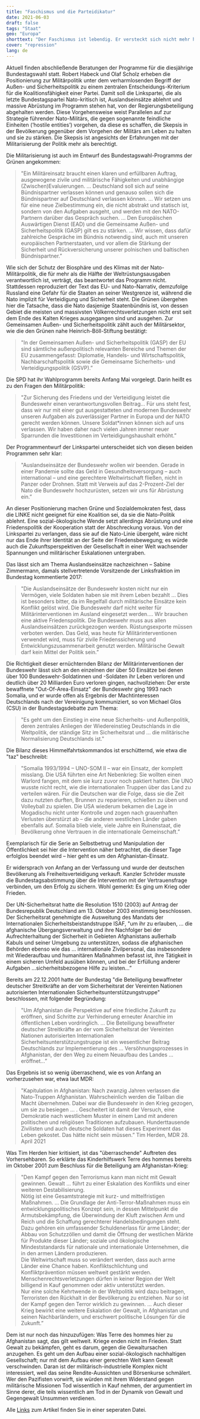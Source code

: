 ```yaml
---
title: "Faschismus und die Parteidikatur"
date: 2021-06-03
draft: false
tags: "Staat"
geo: "Europa"
shorttext: "Der Faschismus ist lebendig. Er versteckt sich nicht mehr hinter Fratzen, sondern wird von den transatlantischen Bütteln herausgeschrieen."
cover: "repression"
lang: de
---
```


Aktuell finden abschließende Beratungen der Programme für die diesjährige Bundestagswahl statt. Robert Habeck und Olaf Scholz erheben die Positionierung zur Militärpolitik unter dem verharmlosenden Begriff der Außen- und Sicherheitspolitik zu einem zentralen Entscheidungs-Kriterium für die Koalitionsfähigkeit einer Partei. Damit soll die Linkspartei, die als letzte Bundestagspartei Nato-kritisch ist, Auslandseinsätze ablehnt und massive Abrüstung im Programm stehen hat, von der Regierungsbeteiligung abgehalten werden. Diese Vorgehensweise weist Parallelen auf zur Strategie führender Nato-Militärs, die gegen sogenannte feindliche Einheiten (‘hostile entities’) vorgehen, da diese es schaffen, die Skepsis in der Bevölkerung gegenüber dem Vorgehen der Militärs am Leben zu halten und sie zu stärken. Die Skepsis ist angesichts der Erfahrungen mit der Militarisierung der Politik mehr als berechtigt.

Die Militarisierung ist auch im Entwurf des Bundestagswahl-Programms der Grünen angekommen:

> "Ein Militäreinsatz braucht einen klaren und erfüllbaren Auftrag, ausgewogene zivile und militärische Fähigkeiten und unabhängige (Zwischen)Evaluierungen. … Deutschland soll sich auf seine Bündnispartner verlassen können und genauso sollen sich die Bündnispartner auf Deutschland verlassen können. … Wir setzen uns für eine neue Zielbestimmung ein, die nicht abstrakt und statisch ist, sondern von den Aufgaben ausgeht, und werden mit den NATO-Partnern darüber das Gespräch suchen. … Den Europäischen Auswärtigen Dienst (EAD) und die Gemeinsame Außen- und Sicherheitspolitik (GASP) gilt es zu stärken. … Wir wissen, dass dafür zahlreiche Gespräche im Bündnis notwendig sind, auch mit unseren europäischen Partnerstaaten, und vor allem die Stärkung der Sicherheit und Rückversicherung unserer polnischen und baltischen Bündnispartner.”

Wie sich der Schutz der Biosphäre und des Klimas mit der Nato-Militärpolitik, die für mehr als die Hälfte der Weltrüstungsausgaben verantwortlich ist, verträgt, das beantwortet das Programm nicht. Stattdessen reproduziert der Text das EU- und Nato-Narrativ, demzufolge Russland eine Gefahr für die Staaten an seiner Westgrenze ist, während die Nato implizit für Verteidigung und Sicherheit steht. Die Grünen übergehen hier die Tatsache, dass die Nato dasjenige Staatenbündnis ist, von dessen Gebiet die meisten und massivsten Völkerrechtsverletzungen nicht erst seit dem Ende des Kalten Krieges ausgegangen sind und ausgehen. Zur Gemeinsamen Außen- und Sicherheitspolitik zählt auch der Militärsektor, wie die den Grünen nahe Heinrich-Böll-Stiftung bestätigt:

> "In der Gemeinsamen Außen- und Sicherheitspolitik (GASP) der EU sind sämtliche außenpolitisch relevanten Bereiche und Themen der EU zusammengefasst: Diplomatie, Handels- und Wirtschaftspolitik, Nachbarschaftspolitik sowie die Gemeinsame Sicherheits- und Verteidigungspolitik (GSVP).”

Die SPD hat ihr Wahlprogramm bereits Anfang Mai vorgelegt. Darin heißt es zu den Fragen den Militärpolitik:

> "Zur Sicherung des Friedens und der Verteidigung leistet die Bundeswehr einen verantwortungsvollen Beitrag… Für uns steht fest, dass wir nur mit einer gut ausgestatteten und modernen Bundeswehr unseren Aufgaben als zuverlässiger Partner in Europa und der NATO gerecht werden können. Unsere Soldat\*innen können sich auf uns verlassen. Wir haben daher nach vielen Jahren immer neuer Sparrunden die Investitionen im Verteidigungshaushalt erhöht.”

Der Programmentwurf der Linkspartei unterscheidet sich von diesen beiden Programmen sehr klar:

> "Auslandseinsätze der Bundeswehr wollen wir beenden. Gerade in einer Pandemie sollte das Geld in Gesundheitsversorgung – auch international – und eine gerechtere Weltwirtschaft fließen, nicht in Panzer oder Drohnen. Statt mit Verweis auf das 2-Prozent-Ziel der Nato die Bundeswehr hochzurüsten, setzen wir uns für Abrüstung ein.”

An dieser Positionierung machen Grüne und Sozialdemokraten fest, dass die LINKE nicht geeignet für eine Koalition sei, da sie die Nato-Politik ablehnt. Eine sozial-ökologische Wende setzt allerdings Abrüstung und eine Friedenspolitik der Kooperation statt der Abschreckung voraus. Von der Linkspartei zu verlangen, dass sie auf die Nato-Linie übergeht, wäre nicht nur das Ende ihrer Identität an der Seite der Friedensbewegung; es würde auch die Zukunftsperspektiven der Gesellschaft in einer Welt wachsender Spannungen und militärischer Eskalationen untergraben.

Das lässt sich am Thema Auslandseinsätze nachzeichnen – Sabine Zimmermann, damals stellvertretende Vorsitzende der Linksfraktion im Bundestag kommentierte 2017:

> "Die Auslandseinsätze der Bundeswehr kosten nicht nur ein Vermögen, viele Soldaten haben sie mit ihrem Leben bezahlt … Dies ist besonders bitter, da im Regelfall durch militärische Einsätze kein Konflikt gelöst wird. Die Bundeswehr darf nicht weiter für Militärinterventionen im Ausland eingesetzt werden…. Wir brauchen eine aktive Friedenspolitik. Die Bundeswehr muss aus allen Auslandseinsätzen zurückgezogen werden. Rüstungsexporte müssen verboten werden. Das Geld, was heute für Militärinterventionen verwendet wird, muss für zivile Friedenssicherung und Entwicklungszusammenarbeit genutzt werden. Militärische Gewalt darf kein Mittel der Politik sein.”

Die Richtigkeit dieser ernüchternden Bilanz der Militärinterventionen der Bundeswehr lässt sich an den einzelnen der über 50 Einsätze  bei denen über 100 Bundeswehr-Soldatinnen und -Soldaten ihr Leben verloren und deutlich über 20 Milliarden Euro verloren gingen, nachvollziehen: Der erste bewaffnete "Out-Of-Area-Einsatz" der Bundeswehr ging 1993 nach Somalia, und er wurde offen als Ergebnis der Machtinteressen Deutschlands nach der Vereinigung kommuniziert, so von Michael Glos (CSU) in der Bundestagsdebatte zum Thema:

> "Es geht um den Einstieg in eine neue Sicherheits- und Außenpolitik, deren zentrales Anliegen der Wiedereinstieg Deutschlands in die Weltpolitik, der ständige Sitz im Sicherheitsrat und … die militärische Normalisierung Deutschlands ist."

Die Bilanz dieses Himmelfahrtskommandos ist erschütternd, wie etwa die "taz" beschreibt:

> "Somalia 1993/1994 – UNO-SOM II – war ein Einsatz, der komplett misslang. Die USA führten eine Art Nebenkrieg: Sie wollten einen Warlord fangen, mit dem sie kurz zuvor noch paktiert hatten. Die UNO wusste nicht recht, wie die internationalen Truppen über das Land zu verteilen wären. Für die Deutschen war die Folge, dass sie die Zeit dazu nutzten durften, Brunnen zu reparieren, schießen zu üben und Volleyball zu spielen. Die USA wiederum bekamen die Lage in Mogadischu nicht unter Kontrolle und zogen nach grauenhaften Verlusten überstürzt ab – die anderen westlichen Länder gaben ebenfalls auf. Somalia blieb viele, viele Jahre ein Ruinenstaat, die Bevölkerung ohne Vertrauen in die internationale Gemeinschaft.”

Exemplarisch für die Serie an Selbstbetrug und Manipulation der Öffentlichkeit sei hier die Intervention näher betrachtet, die dieser Tage erfolglos beendet wird – hier geht es um den Afghanistan-Einsatz.

Er widersprach von Anfang an der Verfassung und wurde der deutschen Bevölkerung als Freiheitsverteidigung verkauft. Kanzler Schröder musste die Bundestagsabstimmung über die Intervention mit der Vertrauensfrage verbinden, um den Erfolg zu sichern. Wohl gemerkt: Es ging um Krieg oder Frieden.

Der UN-Sicherheitsrat hatte die Resolution 1510 (2003) auf Antrag der Bundesrepublik Deutschland am 13. Oktober 2003 einstimmig beschlossen. Der Sicherheitsrat genehmigte die Ausweitung des Mandats der Internationalen Sicherheitsbeistandstruppe ISAF, "um ihr zu erlauben, … die afghanische Übergangsverwaltung und ihre Nachfolger bei der Aufrechterhaltung der Sicherheit in Gebieten Afghanistans außerhalb Kabuls und seiner Umgebung zu unterstützen, sodass die afghanischen Behörden ebenso wie das … internationale Zivilpersonal, das insbesondere mit Wiederaufbau und humanitären Maßnahmen befasst ist, ihre Tätigkeit in einem sicheren Umfeld ausüben können, und bei der Erfüllung anderer Aufgaben …sicherheitsbezogene Hilfe zu leisten…”

Bereits am 22.12.2001 hatte der Bundestag "die Beteiligung bewaffneter deutscher Streitkräfte an der vom Sicherheitsrat der Vereinten Nationen autorisierten Internationalen Sicherheitsunterstützungstruppe" beschlossen, mit folgender Begründung:

> "Um Afghanistan die Perspektive auf eine friedliche Zukunft zu eröffnen, sind Schritte zur Verhinderung erneuter Anarchie im öffentlichen Leben vordringlich. … Die Beteiligung bewaffneter deutscher Streitkräfte an der vom Sicherheitsrat der Vereinten Nationen autorisierten Internationalen Sicherheitsunterstützungstruppe ist ein wesentlicher Beitrag Deutschlands zur Implementierung des … Versöhnungsprozesses in Afghanistan, der den Weg zu einem Neuaufbau des Landes … eröffnet…”

Das Ergebnis ist so wenig überraschend, wie es von Anfang an vorherzusehen war, etwa laut MDR:

> "Kapitulation in Afghanistan: Nach zwanzig Jahren verlassen die Nato-Truppen Afghanistan. Wahrscheinlich werden die Taliban die Macht übernehmen. Dabei war die Bundeswehr in den Krieg gezogen, um sie zu besiegen … . Gescheitert ist damit der Versuch, eine Demokratie nach westlichem Muster in einem Land mit anderen politischen und religiösen Traditionen aufzubauen. Hunderttausende Zivilisten und auch deutsche Soldaten hat dieses Experiment das Leben gekostet. Das hätte nicht sein müssen.” Tim Herden, MDR 28. April 2021

Was Tim Herden hier kritisiert, ist das "überraschende" Auftreten des Vorhersehbaren. So erklärte das Kinderhilfswerk Terre des hommes bereits im Oktober 2001 zum Beschluss für die Beteiligung am Afghanistan-Krieg:

> "Den Kampf gegen den Terrorismus kann man nicht mit Gewalt gewinnen. Gewalt … führt zu einer Eskalation des Konflikts und einer weiteren Destabilisierung.  
> Nötig ist eine Gesamtstrategie mit kurz- und mittelfristigen Maßnahmen. … Die Grundlage der Anti-Terror-Maßnahmen muss ein entwicklungspolitisches Konzept sein, in dessen Mittelpunkt die Armutsbekämpfung, die Überwindung der Kluft zwischen Arm und Reich und die Schaffung gerechterer Handelsbedingungen steht. Dazu gehören ein umfassender Schuldenerlass für arme Länder; der Abbau von Schutzzöllen und damit die Öffnung der westlichen Märkte für Produkte dieser Länder; soziale und ökologische Mindeststandards für nationale und internationale Unternehmen, die in den armen Ländern produzieren.  
> Die Weltwirtschaft muss so verändert werden, dass auch arme Länder eine Chance haben. Konfliktschlichtung und Konfliktprävention müssen weltweit gestärkt werden. Menschenrechtsverletzungen dürfen in keiner Region der Welt billigend in Kauf genommen oder aktiv unterstützt werden.  
> Nur eine solche Kehrtwende in der Weltpolitik wird dazu beitragen, Terroristen den Rückhalt in der Bevölkerung zu entziehen. Nur so ist der Kampf gegen den Terror wirklich zu gewinnen. … Auch dieser Krieg bewirkt eine weitere Eskalation der Gewalt, in Afghanistan und seinen Nachbarländern, und erschwert politische Lösungen für die Zukunft.”

Dem ist nur noch das hinzuzufügen: Was Terre des hommes hier zu Afghanistan sagt, das gilt weltweit. Kriege enden nicht im Frieden. Statt Gewalt zu bekämpfen, geht es darum, gegen die Gewaltursachen anzugehen. Es geht um den Aufbau einer sozial-ökologisch nachhaltigen Gesellschaft; nur mit dem Aufbau einer gerechten Welt kann Gewalt verschwinden. Daran ist der militärisch-industrielle Komplex nicht interessiert, weil das seine Rendite-Aussichten und Börsenkurse schmälert. Wer den Pazifisten vorwirft, sie würden mit ihrem Widerstand gegen militärische Missionen Tod wissentlich in Kauf nehmen, der argumentiert im Sinne derer, die teils wissentlich am Tod in der Dynamik von Gewalt und Gegengewalt Unsummen verdienen.

Alle [Links](/static/downloads/facism-and-party-caricarture.txt "Alle Links zum Artikel") zum Artikel finden Sie in einer seperaten Datei.
